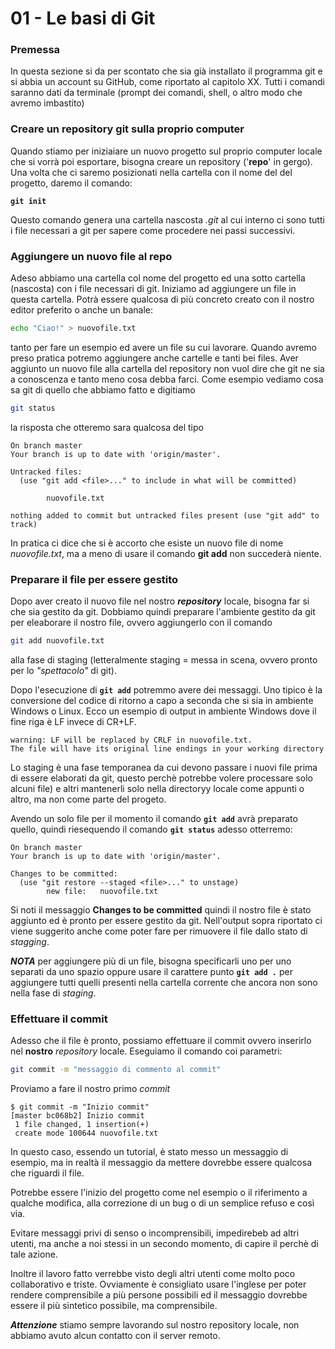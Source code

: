 # 01 - Le basi di Git

### Premessa
In questa sezione si da per scontato che sia già installato il programma git e si abbia un account su GitHub, come riportato al capitolo XX.
Tutti i comandi saranno dati da terminale (prompt dei comandi, shell, o altro modo che avremo imbastito)

### Creare un repository git sulla proprio computer

Quando stiamo per iniziaiare un nuovo progetto sul proprio computer locale che si vorrà poi esportare, bisogna creare un repository ('**repo**' in gergo).
Una volta che ci saremo posizionati nella cartella con il nome del del progetto, daremo il comando:

**`git init`**

Questo comando genera una cartella nascosta *.git* al cui interno ci sono tutti i file necessari a git per sapere come procedere nei passi successivi.

### Aggiungere un nuovo file al repo

Adeso abbiamo una cartella col nome del progetto ed una sotto cartella (nascosta) con i file necessari di git.
Iniziamo ad aggiungere un file in questa cartella.
Potrà essere qualcosa di più concreto creato con il nostro editor preferito o anche un banale:
```bash
echo "Ciao!" > nuovofile.txt
```
tanto per fare un esempio ed avere un file su cui lavorare.
Quando avremo preso pratica potremo aggiungere anche cartelle e tanti bei files.
Aver aggiunto un nuovo file alla cartella del repository non vuol dire che git ne sia a conoscenza e tanto meno cosa debba farci.
Come esempio vediamo cosa sa git di quello che abbiamo fatto e digitiamo
```bash
git status
```
la risposta che otteremo sara qualcosa del tipo

```console
On branch master
Your branch is up to date with 'origin/master'.

Untracked files:
  (use "git add <file>..." to include in what will be committed)

        nuovofile.txt

nothing added to commit but untracked files present (use "git add" to track)
```

In pratica ci dice che si è accorto che esiste un nuovo file di nome *nuovofile.txt*, ma a meno di usare il comando **git add** non succederà niente.

### Preparare il file per essere gestito

Dopo aver creato il nuovo file nel nostro ***repository*** locale, bisogna far si che sia gestito da git.
Dobbiamo quindi preparare l'ambiente gestito da git per eleaborare il nostro file, ovvero aggiungerlo con il comando 
```bash
git add nuovofile.txt
```
alla fase di staging (letteralmente staging = messa in scena, ovvero pronto per lo *"spettacolo"* di git).

Dopo l'esecuzione di **`git add`** potremmo avere dei messaggi. Uno tipico è la conversione del codice di ritorno a capo a seconda che si sia in ambiente Windows o Linux. Ecco un esempio di output in ambiente Windows dove il fine riga è LF invece di CR+LF.
```console
warning: LF will be replaced by CRLF in nuovofile.txt.
The file will have its original line endings in your working directory
```
Lo staging è una fase temporanea da cui devono passare i nuovi file prima di essere elaborati da git, questo perchè potrebbe volere processare solo alcuni file) e altri mantenerli solo nella directoryy locale come appunti o altro, ma non come parte del progeto.

Avendo un solo file per il momento il comando **`git add`** avrà preparato quello, quindi riesequendo il comando **`git status`** adesso otterremo:
```console
On branch master
Your branch is up to date with 'origin/master'.

Changes to be committed:
  (use "git restore --staged <file>..." to unstage)
        new file:   nuovofile.txt
```
Si noti il messaggio **Changes to be committed** quindi il nostro file è stato aggiunto ed è pronto per essere gestito da git.
Nell'output sopra riportato ci viene suggerito anche come poter fare per rimuovere il file dallo stato di *stagging*.

***NOTA*** per aggiungere più di un file, bisogna specificarli uno per uno separati da uno spazio oppure usare il carattere punto **`git add .`** per aggiungere tutti quelli presenti nella cartella corrente che ancora non sono nella fase di *staging*.

### Effettuare il commit

Adesso che il file è pronto, possiamo effettuare il commit ovvero inserirlo nel **nostro** *repository* locale.
Eseguiamo il comando coi parametri:
```bash
git commit -m "messaggio di commento al commit"
```
Proviamo a fare il nostro primo *commit*
```console
$ git commit -m "Inizio commit"
[master bc068b2] Inizio commit
 1 file changed, 1 insertion(+)
 create mode 100644 nuovofile.txt
```
In questo caso, essendo un tutorial, è stato messo un messaggio di esempio, ma in realtà il messaggio da mettere dovrebbe essere qualcosa che riguardi il file.

Potrebbe essere l'inizio del progetto come nel esempio o il riferimento a qualche modifica, alla correzione di un bug o di un semplice refuso e così via.

Evitare messaggi privi di senso o incomprensibili, impedirebeb ad altri utenti, ma anche a noi stessi in un secondo momento, di capire il perchè di tale azione.

Inoltre il lavoro fatto verrebbe visto degli altri utenti come molto poco collaborativo e triste.
Ovviamente è consigliato usare l'inglese per poter rendere comprensibile a più persone possibili ed il messaggio dovrebbe essere il più sintetico possibile, ma comprensibile.

***Attenzione*** stiamo sempre lavorando sul nostro repository locale, non abbiamo avuto alcun contatto con il server remoto.
